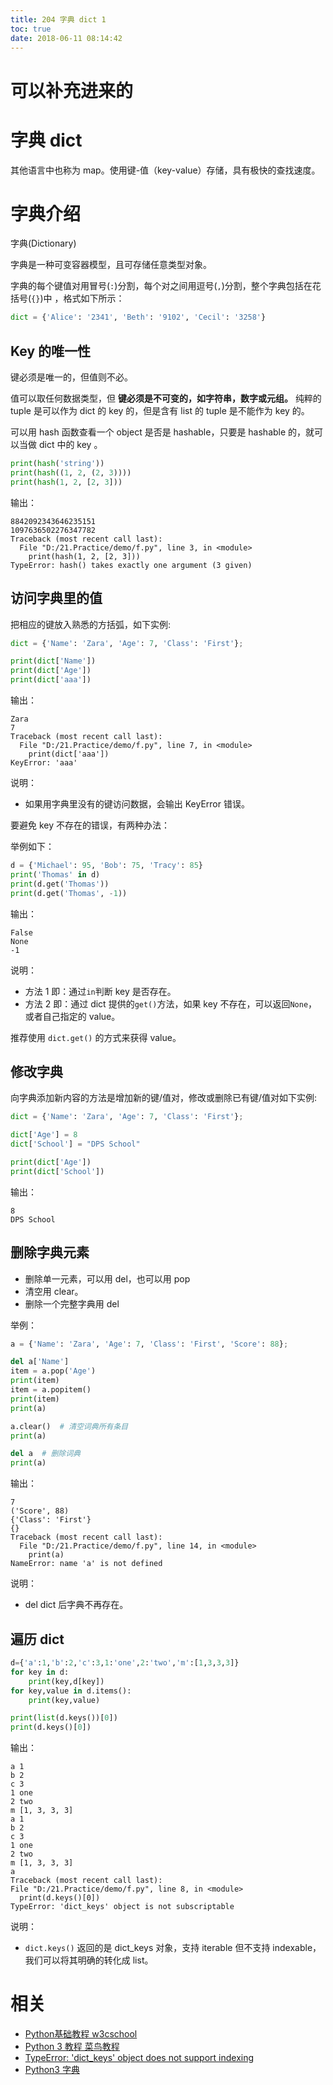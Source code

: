```yaml
---
title: 204 字典 dict 1
toc: true
date: 2018-06-11 08:14:42
---
```


# 可以补充进来的

# 字典 dict

其他语言中也称为 map。使用键-值（key-value）存储，具有极快的查找速度。

# 字典介绍

字典(Dictionary)

字典是一种可变容器模型，且可存储任意类型对象。

字典的每个键值对用冒号(`:`)分割，每个对之间用逗号(`,`)分割，整个字典包括在花括号(`{}`)中 ，格式如下所示：

```py
dict = {'Alice': '2341', 'Beth': '9102', 'Cecil': '3258'}
```

## Key 的唯一性

键必须是唯一的，但值则不必。

值可以取任何数据类型，但 **键必须是不可变的，如字符串，数字或元组。** 纯粹的 tuple 是可以作为 dict 的 key 的，但是含有 list 的 tuple 是不能作为 key 的。

可以用 hash 函数查看一个 object 是否是 hashable，只要是 hashable 的，就可以当做 dict 中的 key 。


```py
print(hash('string'))
print(hash((1, 2, (2, 3))))
print(hash(1, 2, [2, 3]))
```

输出：
```
8842092343646235151
1097636502276347782
Traceback (most recent call last):
  File "D:/21.Practice/demo/f.py", line 3, in <module>
    print(hash(1, 2, [2, 3]))
TypeError: hash() takes exactly one argument (3 given)
```

## 访问字典里的值


把相应的键放入熟悉的方括弧，如下实例:


```py
dict = {'Name': 'Zara', 'Age': 7, 'Class': 'First'};

print(dict['Name'])
print(dict['Age'])
print(dict['aaa'])
```

输出：

```
Zara
7
Traceback (most recent call last):
  File "D:/21.Practice/demo/f.py", line 7, in <module>
    print(dict['aaa'])
KeyError: 'aaa'
```

说明：

- 如果用字典里没有的键访问数据，会输出 KeyError 错误。


要避免 key 不存在的错误，有两种办法：

举例如下：


```py
d = {'Michael': 95, 'Bob': 75, 'Tracy': 85}
print('Thomas' in d)
print(d.get('Thomas'))
print(d.get('Thomas', -1))
```

输出：

```
False
None
-1
```

说明：

- 方法 1 即：通过`in`判断 key 是否存在。
- 方法 2 即：通过 dict 提供的`get()`方法，如果 key 不存在，可以返回`None`，或者自己指定的 value。

推荐使用 `dict.get()` 的方式来获得 value。


## 修改字典


向字典添加新内容的方法是增加新的键/值对，修改或删除已有键/值对如下实例:


```py
dict = {'Name': 'Zara', 'Age': 7, 'Class': 'First'};

dict['Age'] = 8
dict['School'] = "DPS School"

print(dict['Age'])
print(dict['School'])
```

输出：

```
8
DPS School
```



## 删除字典元素

- 删除单一元素，可以用 del，也可以用 pop
- 清空用 clear。
- 删除一个完整字典用 del

举例：


```py
a = {'Name': 'Zara', 'Age': 7, 'Class': 'First', 'Score': 88};

del a['Name']
item = a.pop('Age')
print(item)
item = a.popitem()
print(item)
print(a)

a.clear()  # 清空词典所有条目
print(a)

del a  # 删除词典
print(a)
```


输出：

```
7
('Score', 88)
{'Class': 'First'}
{}
Traceback (most recent call last):
  File "D:/21.Practice/demo/f.py", line 14, in <module>
    print(a)
NameError: name 'a' is not defined
```

说明：

- del dict 后字典不再存在。



## 遍历 dict

```py
d={'a':1,'b':2,'c':3,1:'one',2:'two','m':[1,3,3,3]}
for key in d:
    print(key,d[key])
for key,value in d.items():
    print(key,value)

print(list(d.keys())[0])
print(d.keys()[0])
```

输出：

```
a 1
b 2
c 3
1 one
2 two
m [1, 3, 3, 3]
a 1
b 2
c 3
1 one
2 two
m [1, 3, 3, 3]
a
Traceback (most recent call last):
File "D:/21.Practice/demo/f.py", line 8, in <module>
  print(d.keys()[0])
TypeError: 'dict_keys' object is not subscriptable
```

说明：

- `dict.keys()` 返回的是 dict_keys 对象，支持 iterable 但不支持 indexable，我们可以将其明确的转化成 list。




# 相关

- [Python基础教程 w3cschool](https://www.w3cschool.cn/Python/)
- [Python 3 教程 菜鸟教程](http://www.runoob.com/Python3/Python3-tutorial.html)
- [TypeError: 'dict_keys' object does not support indexing](https://blog.csdn.net/qq_18433441/article/details/54782459)
- [Python3 字典](http://www.runoob.com/Python3/Python3-dictionary.html)
